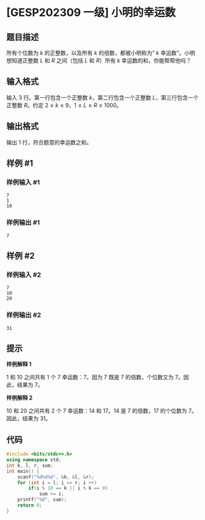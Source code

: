 # [GESP202309 一级] 小明的幸运数

## 题目描述

所有个位数为 $k$ 的正整数，以及所有 $k$ 的倍数，都被小明称为“ $k$ 幸运数”。小明想知道正整数 $L$ 和 $R$ 之间（包括 $L$ 和 $R$）所有 $k$ 幸运数的和，你能帮帮他吗？

## 输入格式

输入 $3$ 行。第一行包含一个正整数 $k$，第二行包含一个正整数 $L$，第三行包含一个正整数 $R$。约定 $2 \le k \le 9$，$1 \le L \le R \le 1000$。

## 输出格式

输出 $1$ 行，符合题意的幸运数之和。

## 样例 #1

### 样例输入 #1

```
7
1
10
```

### 样例输出 #1

```
7
```

## 样例 #2

### 样例输入 #2

```
7
10
20
```

### 样例输出 #2

```
31
```

## 提示

**样例解释 1**

$1$ 和 $10$ 之间共有 $1$ 个 $7$ 幸运数：$7$。因为 $7$ 既是 $7$ 的倍数，个位数又为 $7$。因此，结果为 $7$。

**样例解释 2**

$10$ 和 $20$ 之间共有 $2$ 个 $7$ 幸运数：$14$ 和 $17$。$14$ 是 $7$ 的倍数，$17$ 的个位数为 $7$。因此，结果为 $31$。

## 代码
```cpp
#include <bits/stdc++.h>
using namespace std;
int k, l, r, sum;
int main() {   
    scanf("%d%d%d", &k, &l, &r);
    for (int i = l; i <= r; i ++)
        if(i % 10 == k || i % k == 0)
            sum += i;
    printf("%d", sum);
    return 0;
}
```